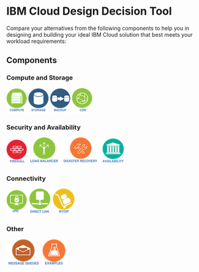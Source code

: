 # IBM Cloud Design Decision Tool

Compare your alternatives from the following components to help you in designing and building your ideal IBM Cloud solution that best meets your workload requirements:

## Components

### Compute and Storage
[![Compute](/images/compute_icon.png)](compute.md)
[![Storage](/images/storage_icon.png)](storage.md) 
[![Backup](/images/backup_icon.png)](backup.md) 
[![CDN](/images/cdn_icon.png)](cdn.md)

### Security and Availability
[![Firewall](/images/firewall_icon.png)](firewall.md)
[![Load Balancer](/images/load_balancer_icon.png)](load_balancer.md)
[![Disaster Recovery](/images/disaster_recovery_icon.png)](disaster_recovery.md) 
[![Availability](/images/availability_icon.png)](availability.md)

### Connectivity
[![VPN](/images/vpn_icon.png)](vpn.md)
[![Direct Link](/images/direct_link_icon.png)](direct_link.md)
[![BYOIP](/images/byoip_icon.png)](byoip.md)

### Other
[![Message Queues](/images/message_queues_icon.png)](message_queues.md)
[![Examples](/images/examples_icon.png)](examples.md)
